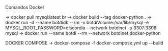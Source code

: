 Comandos Docker

-> docker pull mysql:latest br
-> docker build --tag docker-python .
-> docker run -d --name botdidb --rm -v botdiVolume:/var/lib/mysql -e MYSQL_ROOT_PASSWORD=discordia --network botdinet -p 3307:3306 mysql
-> docker run --name botdi --rm --network botdinet docker-python

DOCKER COMPOSE
-> docker-compose -f docker-compose.yml up --build


